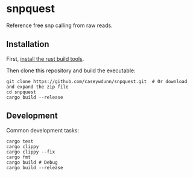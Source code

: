 # snpquest

Reference free snp calling from raw reads.

## Installation

First, [install the rust build tools](https://www.rust-lang.org/tools/install).

Then clone this repository and build the executable:

    git clone https://github.com/caseywdunn/snpquest.git  # Or download and expand the zip file
    cd snpquest
    cargo build --release

## Development

Common development tasks:

    cargo test
    cargo clippy
    cargo clippy --fix
    cargo fmt
    cargo build # Debug
    cargo build --release